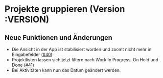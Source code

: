 # Projekte gruppieren (Version :VERSION)

## Neue Funktionen und Änderungen

- Die Ansicht in der App ist stabilisiert worden und zoomt nicht mehr in Eingabefelder ([#40](https://github.com/cabcookie/personal-crm/issues/40))
- Projektlisten lassen sich jetzt filtern nach Work In Progress, On Hold und Done ([#41](https://github.com/cabcookie/personal-crm/issues/41))
- Bei Aktivitäten kann nun das Datum geändert werden.
